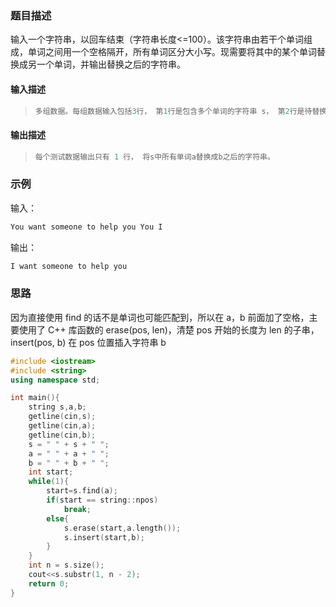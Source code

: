 ### 题目描述

输入一个字符串，以回车结束（字符串长度<=100）。该字符串由若干个单词组成，单词之间用一个空格隔开，所有单词区分大小写。现需要将其中的某个单词替换成另一个单词，并输出替换之后的字符串。

#### 输入描述

> ```c++
> 多组数据。每组数据输入包括3行， 第1行是包含多个单词的字符串 s， 第2行是待替换的单词a，(长度<=100) 第3行是a将被替换的单词b。(长度<=100) s, a, b 最前面和最后面都没有空格.
> ```

#### 输出描述

> ```c++
> 每个测试数据输出只有 1 行， 将s中所有单词a替换成b之后的字符串。
> ```

### 示例

输入：

```c++
You want someone to help you You I
```

输出：

```c++
I want someone to help you
```

### 思路

因为直接使用 find 的话不是单词也可能匹配到，所以在 a，b 前面加了空格，主要使用了 C++ 库函数的 erase(pos, len)，清楚 pos 开始的长度为 len 的子串，insert(pos, b) 在 pos 位置插入字符串 b

```c++
#include <iostream>
#include <string>
using namespace std;

int main(){
	string s,a,b;
	getline(cin,s);
	getline(cin,a);
	getline(cin,b);
    s = " " + s + " ";
    a = " " + a + " ";
    b = " " + b + " ";
	int start;
	while(1){
		start=s.find(a);
		if(start == string::npos)
			break;
		else{
			s.erase(start,a.length());
			s.insert(start,b);
		}
	}
    int n = s.size();
	cout<<s.substr(1, n - 2);
	return 0;
}
```

